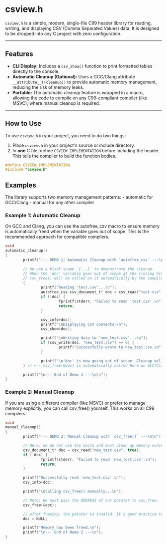 # csview.h

`csview.h` is a simple, modern, single-file C99 header library for reading, writing, and displaying CSV (Comma Separated Values) data. It is designed to be dropped into any C project with zero configuration.

---

## Features

- **CLI Display:** Includes a `csv_show()` function to print formatted tables directly to the console.
- **Automatic Cleanup (Optional):** Uses a GCC/Clang attribute `__attribute__((cleanup))` to provide automatic memory management, reducing the risk of memory leaks.
- **Portable:** The automatic cleanup feature is wrapped in a macro, allowing the code to compile on any C99-compliant compiler (like MSVC), where manual cleanup is required.

---

## How to Use

To use `csview.h` in your project, you need to do two things:

1.  Place `csview.h` in your project's source or include directory.
2.  In **one** C file, define `CSVIEW_IMPLEMENTATION` before including the header. This tells the compiler to build the function bodies.

```c
#define CSVIEW_IMPLEMENTATION
#include "csview.h"
```

## Examples

The library supports two memory management patterns:
    - automatic for GCC/Clang 
    - manual for any other compiler

### Example 1: Automatic Cleanup

On GCC and Clang, you can use the autofree_csv macro to ensure memory is automatically freed when the variable goes out of scope. This is the recommended approach for compatible compilers.

```c
void
automatic_cleanup()
{
        printf("--- DEMO 1: Automatic Cleanup with `autofree_csv` ---\n\n");

        // We use a block scope `{...}` to demonstrate the cleanup.
        // When the 'doc' variable goes out of scope at the closing brace,
        // csv_free() will be called on it automatically by the compiler.
        {
                printf("Reading 'test.csv'...\n");
                autofree_csv csv_document_t* doc = csv_read("test.csv", true);
                if (!doc) {
                        fprintf(stderr, "Failed to read 'test.csv'.\n");
                        return;
                }

                csv_info(doc);
                printf("\nDisplaying CSV contents:\n");
                csv_show(doc);

                printf("\nWriting data to 'new_test.csv'...\n");
                if (csv_write(doc, "new_test.csv") == 0) {
                        printf("Successfully wrote to new_test.csv.\n");
                }

                printf("\n'doc' is now going out of scope. Cleanup will be automatic.\n");
        } // <-- csv_free(&doc) is automatically called here on GCC/Clang

        printf("\n--- End of Demo 1 ---\n\n");
}
```

### Example 2: Manual Cleanup

If you are using a different compiler (like MSVC) or prefer to manage memory explicitly, you can call csv_free() yourself. This works on all C99 compilers.

```c
void
manual_cleanup()
{
        printf("--- DEMO 2: Manual Cleanup with `csv_free()` ---\n\n");

        // Here, we do not use the macro and must clean up memory ourselves.
        csv_document_t* doc = csv_read("new_test.csv", true);
        if (!doc) {
                fprintf(stderr, "Failed to read 'new_test.csv'.\n");
                return;
        }

        printf("Successfully read 'new_test.csv'.\n");
        csv_info(doc);

        printf("\nCalling csv_free() manually...\n");

        // Note: We must pass the ADDRESS of our pointer to csv_free.
        csv_free(&doc);

        // After freeing, the pointer is invalid. It's good practice to NULL it.
        doc = NULL;

        printf("Memory has been freed.\n");
        printf("\n--- End of Demo 2 ---\n");
}
```
